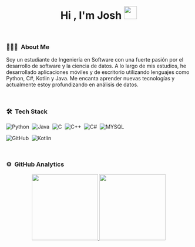 <h1 align="center">Hi , I'm Josh <img src="https://media.giphy.com/media/hvRJCLFzcasrR4ia7z/giphy.gif" width="35"></h1>

&nbsp;
### 👨🏻‍💻 &nbsp;About Me  
Soy un estudiante de Ingeniería en Software con una fuerte pasión por el desarrollo de software y la ciencia de datos. A lo largo de mis estudios, he desarrollado aplicaciones móviles y de escritorio utilizando lenguajes como Python, C#, Kotlin y Java. Me encanta aprender nuevas tecnologías y actualmente estoy profundizando en análisis de datos.

&nbsp;
### 🛠 &nbsp;Tech Stack  
![Python](https://img.shields.io/badge/Python-3776AB?style=for-the-badge&logo=python&logoColor=white)&nbsp;
![Java](https://img.shields.io/badge/Java-ED8B00?style=for-the-badge&logo=openjdk&logoColor=white)&nbsp;
![C](https://img.shields.io/badge/C-00599C?style=for-the-badge&logo=c&logoColor=white)&nbsp;
![C++](https://img.shields.io/badge/C%2B%2B-00599C?style=for-the-badge&logo=c%2B%2B&logoColor=white)&nbsp;
![C#](https://img.shields.io/badge/C%23-239120?style=for-the-badge&logo=c-sharp&logoColor=white)&nbsp;
![MYSQL](https://img.shields.io/badge/MySQL-00000F?style=for-the-badge&logo=mysql&logoColor=white)&nbsp;

![GitHub](https://img.shields.io/badge/GitHub-100000?style=for-the-badge&logo=github&logoColor=white)&nbsp;
![Kotlin](https://img.shields.io/badge/Kotlin-0095D5?&style=for-the-badge&logo=kotlin&logoColor=white)&nbsp;

&nbsp;
### ⚙️ &nbsp;GitHub Analytics  

<p align="center">
<a href="https://github.com/DavidSalcedo01">
  <img height="180em" src="https://github-readme-stats-eight-theta.vercel.app/api?username=DavidSalcedo01&show_icons=true&theme=algolia&include_all_commits=true&count_private=true"/>
  <img height="180em" src="https://github-readme-stats-eight-theta.vercel.app/api/top-langs/?username=DavidSalcedo01&layout=compact&langs_count=8&theme=algolia"/>
</a>
</p>


<!--
**DavidSalcedo01/DavidSalcedo01** is a ✨ _special_ ✨ repository because its `README.md` (this file) appears on your GitHub profile.

Here are some ideas to get you started:

- 🔭 I’m currently working on ...
- 🌱 I’m currently learning ...
- 👯 I’m looking to collaborate on ...
- 🤔 I’m looking for help with ...
- 💬 Ask me about ...
- 📫 How to reach me: ...
- 😄 Pronouns: ...
- ⚡ Fun fact: ...
-->
